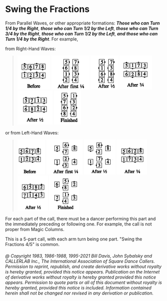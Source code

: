 
# Swing the Fractions

From Parallel Waves, or other appropriate formations:
***Those who can Turn 1/4 by the Right***,
***those who can Turn 1/2 by the Left***,
***those who can Turn 3/4 by the Right***,
***those who can Turn 1/2 by the Left***,
***and those who can Turn 1/4 by the Right***. For example,

from Right-Hand Waves:

> 
> ![alt](swing_the_fractions_1a.png)
> ![alt](swing_the_fractions_1b.png)
> ![alt](swing_the_fractions_1c.png)
> ![alt](swing_the_fractions_1d.png)
> ![alt](swing_the_fractions_1e.png)
> ![alt](swing_the_fractions_1f.png)
> 

or from Left-Hand Waves:

> 
> ![alt](swing_the_fractions_2a.png)
> ![alt](swing_the_fractions_2b.png)
> ![alt](swing_the_fractions_2c.png)
> ![alt](swing_the_fractions_2d.png)
> ![alt](swing_the_fractions_2e.png)
> ![alt](swing_the_fractions_2f.png)
> 

For each part of the call, there must be a dancer performing this part
and the immediately preceding or following one. For example, the call
is not proper from Magic Columns.

This is a 5-part call, with each arm turn being one part.
"Swing the Fractions 4/5" is common.

###### @ Copyright 1983, 1986-1988, 1995-2021 Bill Davis, John Sybalsky and CALLERLAB Inc., The International Association of Square Dance Callers. Permission to reprint, republish, and create derivative works without royalty is hereby granted, provided this notice appears. Publication on the Internet of derivative works without royalty is hereby granted provided this notice appears. Permission to quote parts or all of this document without royalty is hereby granted, provided this notice is included. Information contained herein shall not be changed nor revised in any derivation or publication.
